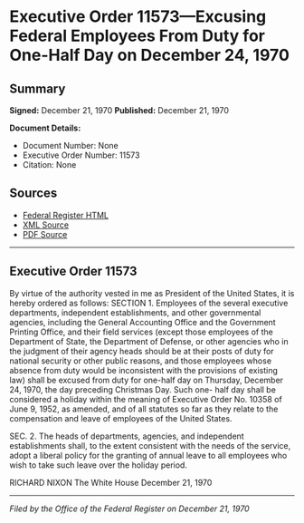 # Executive Order 11573—Excusing Federal Employees From Duty for One-Half Day on December 24, 1970

## Summary

**Signed:** December 21, 1970
**Published:** December 21, 1970

**Document Details:**
- Document Number: None
- Executive Order Number: 11573
- Citation: None

## Sources
- [Federal Register HTML](https://www.presidency.ucsb.edu/documents/executive-order-11573-excusing-federal-employees-from-duty-for-one-half-day-december-24)
- [XML Source](None)
- [PDF Source](None)

---

## Executive Order 11573

By virtue of the authority vested in me as President of the United States, it is hereby ordered as follows:
SECTION 1. Employees of the several executive departments, independent establishments, and other governmental agencies, including the General Accounting Office and the Government Printing Office, and their field services (except those employees of the Department of State, the Department of Defense, or other agencies who in the judgment of their agency heads should be at their posts of duty for national security or other public reasons, and those employees whose absence from duty would be inconsistent with the provisions of existing law) shall be excused from duty for one-half day on Thursday, December 24, 1970, the day preceding Christmas Day. Such one- half day shall be considered a holiday within the meaning of Executive Order No. 10358 of June 9, 1952, as amended, and of all statutes so far as they relate to the compensation and leave of employees of the United States.

SEC. 2. The heads of departments, agencies, and independent establishments shall, to the extent consistent with the needs of the service, adopt a liberal policy for the granting of annual leave to all employees who wish to take such leave over the holiday period.

RICHARD NIXON
The White House
December 21, 1970

---

*Filed by the Office of the Federal Register on December 21, 1970*
